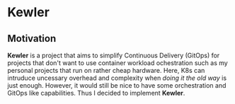 # Kewler

## Motivation

**Kewler** is a project that aims to simplify Continuous Delivery (GitOps) for projects that don't want to use container workload ochestration such as my personal projects that run on rather cheap hardware. Here, K8s can intruduce uncessary overhead and complexity when *doing it the old way* is just enough. However, it would still be nice to have some orchestration and GitOps like capabilities. Thus I decided to implement **Kewler**.
